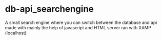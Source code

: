# db-api_searchengine
A small search engine where you can switch between the database and api
made with mainly the help of javascript and HTML server ran with XAMP (localhost)

